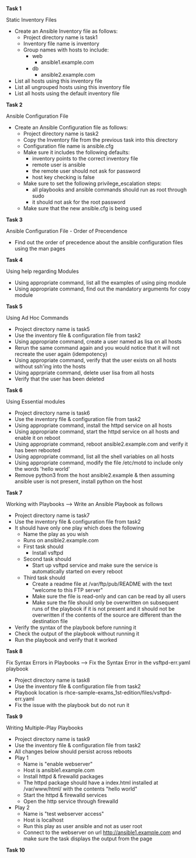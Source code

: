 
**Task 1** 

Static Inventory Files

-  Create an Ansible Inventory file as follows:
   - Project directory name is task1
   - Inventory file name is inventory
   - Group names with hosts to include:
     - web
       - ansible1.example.com
     - db
       - ansible2.example.com
-  List all hosts using this inventory file
-  List all ungrouped hosts using this inventory file
-  List all hosts using the default inventory file

**Task 2**

Ansible Configuration File

-  Create an Ansible Configuration file as follows:
   - Project directory name is task2
   - Copy the Inventory file from the previous task into this directory
   - Configuration file name is ansible.cfg
   - Make sure it includes the following defaults:
     - inventory points to the correct inventory file
     - remote user is ansible
     - the remote user should not ask for password
     - host key checking is false
   - Make sure to set the following privilege_escalation steps:
     - all playbooks and ansible commands should run as root through sudo
     - it should not ask for the root password
   - Make sure that the new ansible.cfg is being used

**Task 3**

Ansible Configuration File - Order of Precendence

-  Find out the order of precedence about the ansible configuration files using the man pages

**Task 4**

Using help regarding Modules

-  Using appropriate command, list all the examples of using ping module
-  Using appropriate command, find out the mandatory arguments for copy module

**Task 5**

Using Ad Hoc Commands

-  Project directory name is task5
-  Use the inventory file & configuration file from task2
-  Using appropriate command, create a user named as lisa on all hosts  
-  Rerun the same command again and you would notice that it will not recreate the user again (idempotency)
-  Using appropriate command, verify that the user exists on all hosts without ssh'ing into the hosts
-  Using apprpriate command, delete user lisa from all hosts
-  Verify that the user has been deleted

**Task 6**

Using Essential modules

-  Project directory name is task6
-  Use the inventory file & configuration file from task2
-  Using appropriate command, install the httpd service on all hosts
-  Using appropriate command, start the httpd service on all hosts and enable it on reboot
-  Using appropriate command, reboot ansible2.example.com and verify it has been rebooted
-  Using appropriate command, list all the shell variables on all hosts
-  Using appropriate command, modify the file /etc/motd to include only the words 'hello world'
-  Remove python3 from the host ansible2.example & then assuming ansible user is not present, install python on the host

**Task 7**

Working with Playbooks --> Write an Ansible Playbook as follows

-  Project directory name is task7
-  Use the inventory file & configuration file from task2
-  It should have only one play which does the following
   - Name the play as you wish
   - Runs on ansible2.example.com
   - First task should
     - Install vsftpd
   - Second task should
     - Start up vsftpd service and make sure the service is automatically started on every reboot
   - Third task should
     - Create a readme file at /var/ftp/pub/README with the text "welcome to this FTP server"
     - Make sure the file is read-only and can can be read by all users
     - Make sure the file should only be overwritten on subsequent runs of the playbook if it is not present and it should not be overwritten if the contents of the source are different than the destination file
-  Verify the syntax of the playbook before running it
-  Check the output of the playbook without running it
-  Run the playbook and verify that it worked

**Task 8**

Fix Syntax Errors in Playbooks --> Fix the Syntax Error in the vsftpd-err.yaml playbook

-  Project directory name is task8
-  Use the inventory file & configuration file from task2
-  Playbook location is rhce-sample-exams_1st-edition/files/vsftpd-err.yaml
-  Fix the issue with the playbook but do not run it

**Task 9**

Writing Multiple-Play Playbooks

-  Project directory name is task9
-  Use the inventory file & configuration file from task2
-  All changes below should persist across reboots
-  Play 1
   - Name is "enable webserver"
   - Host is ansible1.example.com
   - Install httpd & firewalld packages
   - The httpd package should have a index.html installed at /var/www/html/ with the contents "hello world"
   - Start the httpd & firewalld services
   - Open the http service through firewalld
-  Play 2
   - Name is "test webserver access"
   - Host is localhost
   - Run this play as user ansible and not as user root
   - Connect to the webserver on url http://ansible1.example.com and make sure the task displays the output from the page

**Task 10**



